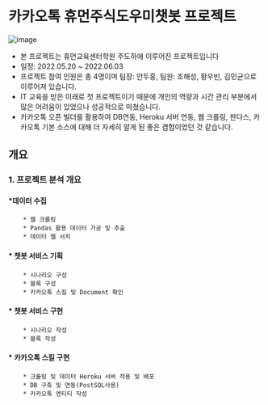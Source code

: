 # 카카오톡 휴먼주식도우미챗봇 프로젝트

![image](https://user-images.githubusercontent.com/101306629/171777658-641f5831-608c-4b8f-9b59-0c895c592d07.png)

* 본 프로젝트는 휴먼교육센터학원 주도하에 이루어진 프로젝트입니다
* 일정: 2022.05.20 ~ 2022.06.03
* 프로젝트 참여 인원은 총 4명이며 팀장: 안두홍, 팀원: 조해성, 황우빈, 김민균으로 이루어져 있습니다.
* IT 교육을 받은 이래로 첫 프로젝트이기 때문에 개인의 역량과 시간 관리 부분에서 많은 어려움이 있었으나 성공적으로 마쳤습니다.
* 카카오톡 오픈 빌더를 활용하여 DB연동, Heroku 서버 연동, 웹 크롤링, 판다스, 카카오톡 기본 소스에 대해 더 자세히 알게 된 좋은 겸험이었던 것 같습니다.

## 개요

### 1. 프로젝트 분석 개요
#### *데이터 수집
        * 웹 크롤링
        * Pandas 활용 데이터 가공 및 추출
        * 데이터 웹 서치
#### * 챗봇 서비스 기획
        * 시나리오 구성
        * 블록 구성
        * 카카오톡 스킬 및 Document 확인
#### * 챗봇 서비스 구현
        * 시나리오 작성
        * 블록 작성
#### * 카카오톡 스킬 구현
        * 크롤링 및 데이터 Heroku 서버 적용 및 배포
        * DB 구축 및 연동(PostSQL사용)
        * 카카오톡 엔티티 작성

